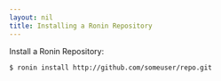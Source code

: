 ```yaml
---
layout: nil
title: Installing a Ronin Repository
---
```


Install a Ronin Repository:

    $ ronin install http://github.com/someuser/repo.git

